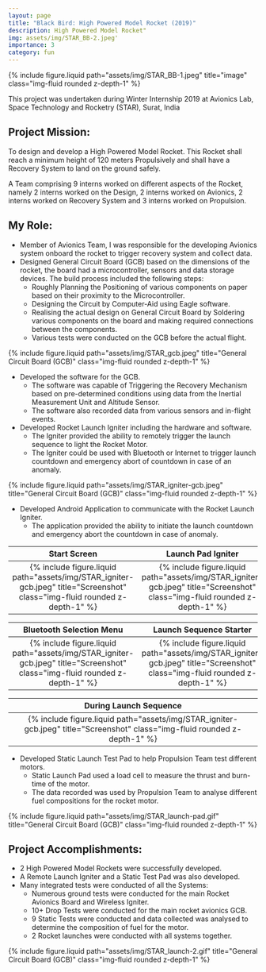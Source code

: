 ```yaml
---
layout: page
title: "Black Bird: High Powered Model Rocket (2019)"
description: High Powered Model Rocket"
img: assets/img/STAR_BB-2.jpeg'
importance: 3
category: fun
---
```

<div class="row">
  <div class="col-sm mt-3 mt-md-0">
    {% include figure.liquid path="assets/img/STAR_BB-1.jpeg" title="image" class="img-fluid rounded z-depth-1" %}
  </div>
</div>

This project was undertaken during Winter Internship 2019 at Avionics Lab, Space Technology and Rocketry (STAR), Surat, India

## Project Mission:
To design and develop a High Powered Model Rocket. This Rocket shall reach a minimum height of 120 meters Propulsively and shall have a Recovery System to land on the ground safely.

A Team comprising 9 interns worked on different aspects of the Rocket, namely 2 interns worked on the Design, 2 interns worked on Avionics, 2 interns worked on Recovery System and 3 interns worked on Propulsion.

## My Role:
* Member of Avionics Team, I was responsible for the developing Avionics system onboard the rocket to trigger recovery system and collect data.
* Designed General Circuit Board (GCB) based on the dimensions of the rocket, the board had a microcontroller, sensors and data storage devices. The build process included the following steps:
    * Roughly Planning the Positioning of various components on paper based on their proximity to the Microcontroller.
    * Designing the Circuit by Computer-Aid using Eagle software.
    * Realising the actual design on General Circuit Board by Soldering various components on the board and making required connections between the components.
    * Various tests were conducted on the GCB before the actual flight.
    
<div class="row">
  <div class="col-sm mt-3 mt-md-0">
    {% include figure.liquid path="assets/img/STAR_gcb.jpeg" title="General Circuit Board (GCB)" class="img-fluid rounded z-depth-1" %}
  </div>
</div>

* Developed the software for the GCB.
    * The software was capable of Triggering the Recovery Mechanism based on pre-determined conditions using data from the Inertial Measurement Unit and Altitude Sensor.
    * The software also recorded data from various sensors and in-flight events.
* Developed Rocket Launch Igniter including the hardware and software.
    * The Igniter provided the ability to remotely trigger the launch sequence to light the Rocket Motor.
    * The Igniter could be used with Bluetooth or Internet to trigger launch countdown and emergency abort of countdown in case of an anomaly.
    
<div class="row">
  <div class="col-sm mt-3 mt-md-0">
    {% include figure.liquid path="assets/img/STAR_igniter-gcb.jpeg" title="General Circuit Board (GCB)" class="img-fluid rounded z-depth-1" %}
  </div>
</div>

* Developed Android Application to communicate with the Rocket Launch Igniter.
    * The application provided the ability to initiate the launch countdown and emergency abort the countdown in case of anomaly.
  

Start Screen | Launch Pad Igniter
:-------------------------:|:-------------------------:
{% include figure.liquid path="assets/img/STAR_igniter-gcb.jpeg" title="Screenshot" class="img-fluid rounded z-depth-1" %} | {% include figure.liquid path="assets/img/STAR_igniter-gcb.jpeg" title="Screenshot" class="img-fluid rounded z-depth-1" %}

Bluetooth Selection Menu | Launch Sequence Starter
:-------------------------:|:-------------------------:
{% include figure.liquid path="assets/img/STAR_igniter-gcb.jpeg" title="Screenshot" class="img-fluid rounded z-depth-1" %} | {% include figure.liquid path="assets/img/STAR_igniter-gcb.jpeg" title="Screenshot" class="img-fluid rounded z-depth-1" %}

During Launch Sequence |
:-------------------------:|
{% include figure.liquid path="assets/img/STAR_igniter-gcb.jpeg" title="Screenshot" class="img-fluid rounded z-depth-1" %} |

* Developed Static Launch Test Pad to help Propulsion Team test different motors.
  * Static Launch Pad used a load cell to measure the thrust and burn-time of the motor.
  * The data recorded was used by Propulsion Team to analyse different fuel compositions for the rocket motor.

{% include figure.liquid path="assets/img/STAR_launch-pad.gif" title="General Circuit Board (GCB)" class="img-fluid rounded z-depth-1" %}

## Project Accomplishments:
* 2 High Powered Model Rockets were successfully developed.
* A Remote Launch Igniter and a Static Test Pad was also developed.
* Many integrated tests were conducted of all the Systems:
  * Numerous ground tests were conducted for the main Rocket Avionics Board and Wireless Igniter.
  * 10+ Drop Tests were conducted for the main rocket avionics GCB.
  * 9 Static Tests were conducted and data collected was analysed to determine the composition of fuel for the motor.
  * 2 Rocket launches were conducted with all systems together.

{% include figure.liquid path="assets/img/STAR_launch-2.gif" title="General Circuit Board (GCB)" class="img-fluid rounded z-depth-1" %}